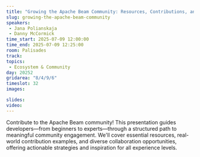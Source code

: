```yaml
---
title: "Growing the Apache Beam Community: Resources, Contributions, and Collaboration"
slug: growing-the-apache-beam-community
speakers:
 - Jana Polianskaja
 - Danny McCormick
time_start: 2025-07-09 12:00:00
time_end: 2025-07-09 12:25:00
room: Palisades
track: 
topics: 
 - Ecosystem & Community
day: 20252
gridarea: "8/4/9/6"
timeslot: 32
images: 

slides:
video: 
---
```


Contribute to the Apache Beam community! This presentation guides developers—from beginners to experts—through a structured path to meaningful community engagement. We'll cover essential resources, real-world contribution examples, and diverse collaboration opportunities, offering actionable strategies and inspiration for all experience levels.